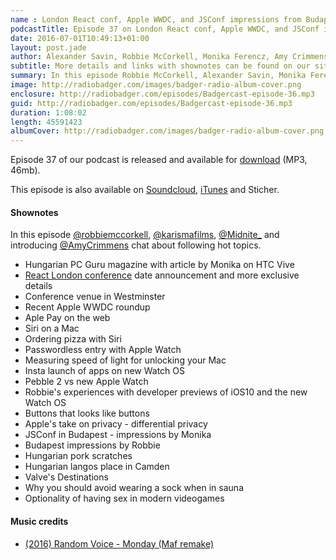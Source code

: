 ```yaml
---
name : London React conf, Apple WWDC, and JSConf impressions from Budapest
podcastTitle: Episode 37 on London React conf, Apple WWDC, and JSConf impressions from Budapest
date: 2016-07-01T10:49:13+01:00
layout: post.jade
author: Alexander Savin, Robbie McCorkell, Monika Ferencz, Amy Crimmens
subtitle: More details and links with shownotes can be found on our site http://www.radiobadger.com
summary: In this episode Robbie McCorkell, Alexander Savin, Monika Ferencz and introducing Amy Crimmens talk about details on the upcoming React London conference, recent Apple WWDC impressions, Pebble 2 vs upcoming new Apple Watch, differential privacy, impressions on JSConf in Budapest, impressions on Budapest in general, Valve's Destinations VR and optionality of having sex in modern videogames . More details and links with shownotes can be found on our site http://www.radiobadger.com This episode is once again recorded in a cozy shed next to the Old Street roundabout in London.
image: http://radiobadger.com/images/badger-radio-album-cover.png
enclosure: http://radiobadger.com/episodes/Badgercast-episode-36.mp3
guid: http://radiobadger.com/episodes/Badgercast-episode-36.mp3
duration: 1:08:02
length: 45591423
albumCover: http://radiobadger.com/images/badger-radio-album-cover.png
---
```


Episode 37 of our podcast is released and available for [download](http://radiobadger.com/episodes/Badgercast-episode-37.mp3) (MP3, 46mb).

This episode is also available on [Soundcloud](https://soundcloud.com/karismafilms/radio-badger-episode-37-london-react-jsconf-budapest), [iTunes](https://itunes.apple.com/gb/podcast/radio-badger-tech-podcast/id918884643?mt=2) and Sticher.

#### Shownotes

In this episode [@robbiemccorkell](https://twitter.com/robbiemccorkell), [@karismafilms](https://twitter.com/karismafilms), [@Midnite_](https://twitter.com/Midnite_) and introducing [@AmyCrimmens](https://twitter.com/AmyCrimmens) chat about following hot topics.

* Hungarian PC Guru magazine with article by Monika on HTC Vive
* [React London conference](http://react.london) date announcement and more exclusive details
* Conference venue in Westminster
* Recent Apple WWDC roundup
* Aple Pay on the web
* Siri on a Mac
* Ordering pizza with Siri
* Passwordless entry with Apple Watch
* Measuring speed of light for unlocking your Mac
* Insta launch of apps on new Watch OS
* Pebble 2 vs new Apple Watch
* Robbie's experiences with developer previews of iOS10 and the new Watch OS
* Buttons that looks like buttons
* Apple's take on privacy - differential privacy
* JSConf in Budapest - impressions by Monika
* Budapest impressions by Robbie
* Hungarian pork scratches
* Hungarian langos place in Camden
* Valve's Destinations
* Why you should avoid wearing a sock when in sauna
* Optionality of having sex in modern videogames

#### Music credits

* [(2016) Random Voice - Monday (Maf remake)](https://soundcloud.com/maf464/random-voice-monday-maf-remake)
